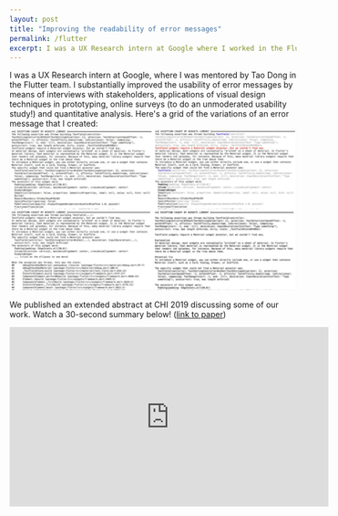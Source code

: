 ```yaml
---
layout: post
title: "Improving the readability of error messages"
permalink: /flutter
excerpt: I was a UX Research intern at Google where I worked in the Flutter team to improve the usability of error messages, by means of interviews with stakeholders, applications of visual design techniques in prototyping, online surveys and quantitative analysis.
---
```


I was a UX Research intern at Google, where I was mentored by Tao Dong in the Flutter team. I substantially improved the usability of error messages by means of interviews with stakeholders, applications of visual design techniques in prototyping, online surveys (to do an unmoderated usability study!) and quantitative analysis. Here's a grid of the variations of an error message that I created:
![grid of visual design variations of an error message](/assets/variations.png)

We published an extended abstract at CHI 2019 discussing some of our work. Watch a 30-second summary below! ([link to paper](/files/error-messages-chi2019-khandwala.pdf))

<iframe width="560" height="315" src="https://www.youtube.com/embed/Sd2UweBhUc0" frameborder="0" allow="accelerometer; autoplay; clipboard-write; encrypted-media; gyroscope; picture-in-picture" allowfullscreen></iframe>

